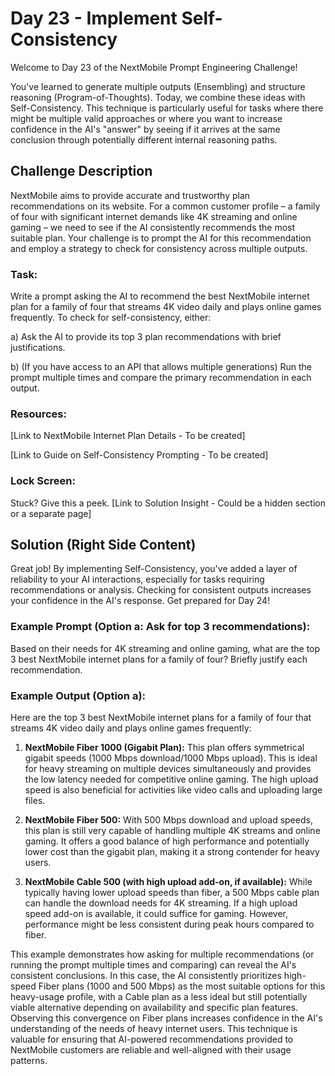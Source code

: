 # Day 23 - Implement Self-Consistency

Welcome to Day 23 of the NextMobile Prompt Engineering Challenge!

You've learned to generate multiple outputs (Ensembling) and structure reasoning (Program-of-Thoughts). Today, we combine these ideas with Self-Consistency. This technique is particularly useful for tasks where there might be multiple valid approaches or where you want to increase confidence in the AI's "answer" by seeing if it arrives at the same conclusion through potentially different internal reasoning paths.

## Challenge Description
NextMobile aims to provide accurate and trustworthy plan recommendations on its website. For a common customer profile – a family of four with significant internet demands like 4K streaming and online gaming – we need to see if the AI consistently recommends the most suitable plan. Your challenge is to prompt the AI for this recommendation and employ a strategy to check for consistency across multiple outputs.

### Task:

Write a prompt asking the AI to recommend the best NextMobile internet plan for a family of four that streams 4K video daily and plays online games frequently. To check for self-consistency, either:

a) Ask the AI to provide its top 3 plan recommendations with brief justifications.

b) (If you have access to an API that allows multiple generations) Run the prompt multiple times and compare the primary recommendation in each output.

### Resources:

[Link to NextMobile Internet Plan Details - To be created]

[Link to Guide on Self-Consistency Prompting - To be created]

### Lock Screen:

Stuck? Give this a peek. [Link to Solution Insight - Could be a hidden section or a separate page]

## Solution (Right Side Content)
Great job! By implementing Self-Consistency, you've added a layer of reliability to your AI interactions, especially for tasks requiring recommendations or analysis. Checking for consistent outputs increases your confidence in the AI's response. Get prepared for Day 24!

### Example Prompt (Option a: Ask for top 3 recommendations):

Based on their needs for 4K streaming and online gaming, what are the top 3 best NextMobile internet plans for a family of four? Briefly justify each recommendation.

### Example Output (Option a):

Here are the top 3 best NextMobile internet plans for a family of four that streams 4K video daily and plays online games frequently:

1. **NextMobile Fiber 1000 (Gigabit Plan):** This plan offers symmetrical gigabit speeds (1000 Mbps download/1000 Mbps upload). This is ideal for heavy streaming on multiple devices simultaneously and provides the low latency needed for competitive online gaming. The high upload speed is also beneficial for activities like video calls and uploading large files.

2. **NextMobile Fiber 500:** With 500 Mbps download and upload speeds, this plan is still very capable of handling multiple 4K streams and online gaming. It offers a good balance of high performance and potentially lower cost than the gigabit plan, making it a strong contender for heavy users.

3. **NextMobile Cable 500 (with high upload add-on, if available):** While typically having lower upload speeds than fiber, a 500 Mbps cable plan can handle the download needs for 4K streaming. If a high upload speed add-on is available, it could suffice for gaming. However, performance might be less consistent during peak hours compared to fiber.

This example demonstrates how asking for multiple recommendations (or running the prompt multiple times and comparing) can reveal the AI's consistent conclusions. In this case, the AI consistently prioritizes high-speed Fiber plans (1000 and 500 Mbps) as the most suitable options for this heavy-usage profile, with a Cable plan as a less ideal but still potentially viable alternative depending on availability and specific plan features. Observing this convergence on Fiber plans increases confidence in the AI's understanding of the needs of heavy internet users. This technique is valuable for ensuring that AI-powered recommendations provided to NextMobile customers are reliable and well-aligned with their usage patterns. 
